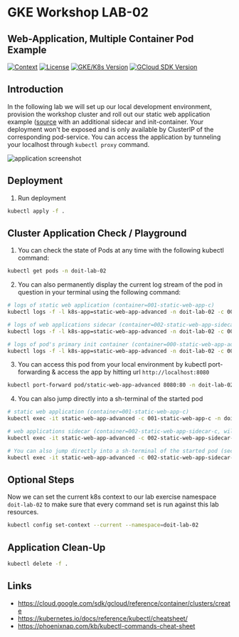 # GKE Workshop LAB-02

## Web-Application, Multiple Container Pod Example

[![Context](https://img.shields.io/badge/GKE%20Fundamentals-1-blue.svg)](#)
[![License](https://img.shields.io/badge/License-Apache%202.0-blue.svg)](https://opensource.org/licenses/Apache-2.0)
[![GKE/K8s Version](https://img.shields.io/badge/k8s%20version-1.18.20-blue.svg)](#)
[![GCloud SDK Version](https://img.shields.io/badge/gcloud%20version-359.0.0-blue.svg)](#)

## Introduction

In the following lab we will set up our local development environment, provision the workshop cluster and roll out our static web application example ([source](https://github.com/doitintl/labs-web-app-static) with an additional sidecar and init-container. Your deployment won't be exposed and is only available by ClusterIP of the corresponding pod-service. You can access the application by tunneling your localhost through `kubectl proxy` command.

![application screenshot](../.github/media/lab-02-screenshot-small.png)

## Deployment

1. Run deployment

```bash
kubectl apply -f .
```

## Cluster Application Check / Playground

1. You can check the state of Pods at any time with the following kubectl command:

```bash
kubectl get pods -n doit-lab-02
```

2. You can also permanently display the current log stream of the pod in question in your terminal using the following command:

```bash
# logs of static web application (container=001-static-web-app-c)
kubectl logs -f -l k8s-app=static-web-app-advanced -n doit-lab-02 -c 001-static-web-app-c

# logs of web applications sidecar (container=002-static-web-app-sidecar-c)
kubectl logs -f -l k8s-app=static-web-app-advanced -n doit-lab-02 -c 001-static-web-app-c

# logs of pod's primary init container (container=000-static-web-app-advanced-init-c)
kubectl logs -f -l k8s-app=static-web-app-advanced -n doit-lab-02 -c 001-static-web-app-c
```

3. You can access this pod from your local environment by kubectl port-forwarding & access the app by hitting url `http://localhost:8080`

```bash
kubectl port-forward pod/static-web-app-advanced 8080:80 -n doit-lab-02
```

4. You can also jump directly into a sh-terminal of the started pod

```bash
# static web application (container=001-static-web-app-c)
kubectl exec -it static-web-app-advanced -c 001-static-web-app-c -n doit-lab-02 -- sh

# web applications sidecar (container=002-static-web-app-sidecar-c, will run for 60s)
kubectl exec -it static-web-app-advanced -c 002-static-web-app-sidecar-c -n doit-lab-02 -- sh

# You can also jump directly into a sh-terminal of the started pod (second container, 002-static-web-app-sidecar-c)
kubectl exec -it static-web-app-advanced -c 002-static-web-app-sidecar-c -n doit-lab-02 -- sh
```

## Optional Steps

Now we can set the current k8s context to our lab exercise namespace `doit-lab-02` to make sure that every command set is run against this lab resources.

```bash
kubectl config set-context --current --namespace=doit-lab-02
```

## Application Clean-Up

```bash
kubectl delete -f .
```

## Links

- https://cloud.google.com/sdk/gcloud/reference/container/clusters/create
- https://kubernetes.io/docs/reference/kubectl/cheatsheet/
- https://phoenixnap.com/kb/kubectl-commands-cheat-sheet
